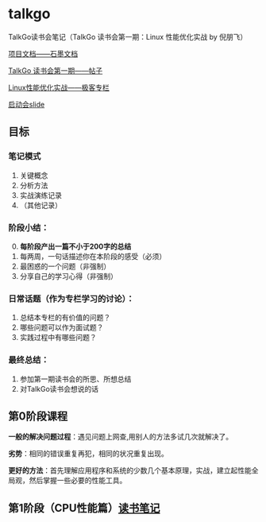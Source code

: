 # talkgo
TalkGo读书会笔记（TalkGo 读书会第一期：Linux 性能优化实战 by 倪朋飞）

[项目文档——石墨文档](https://shimo.im/sheets/1lq7MgXnBphdeWAe/MODOC)

[TalkGo 读书会第一期——帖子](https://talkgo.org/t/topic/136)

[Linux性能优化实战——极客专栏](https://time.geekbang.org/column/intro/140)

[启动会slide](https://docs.google.com/presentation/d/16cNCT1aqSsuVA-TPep81NGFlYIM2AO9LPFoZgA1776Y/edit?usp=sharing)

## 目标
### 笔记模式
1. 关键概念
2. 分析方法
3. 实战演练记录
4. （其他记录）
### 阶段小结：
0. **每阶段产出一篇不小于200字的总结**
1. 每两周，一句话描述你在本阶段的感受（必须）
2. 最困惑的一个问题（非强制）
3. 分享自己的学习心得（非强制）

### 日常话题（作为专栏学习的讨论）：
1. 总结本专栏的有价值的问题？
2. 哪些问题可以作为面试题？
3. 实践过程中有哪些问题？

### 最终总结：
1. 参加第一期读书会的所思、所想总结
2. 对TalkGo读书会想说的话

## 第0阶段课程

**一般的解决问题过程**：遇见问题上网查,用别人的方法多试几次就解决了。

**劣势**：相同的错误重复再犯，相同的状况重复出现。

**更好的方法**：首先理解应用程序和系统的少数几个基本原理，实战，建立起性能全局观，然后掌握一些必要的性能工具。

## 第1阶段（CPU性能篇）[读书笔记](https://github.com/erenming/talkgo/blob/master/reading/Linux-perf/cpu-perf.md)

